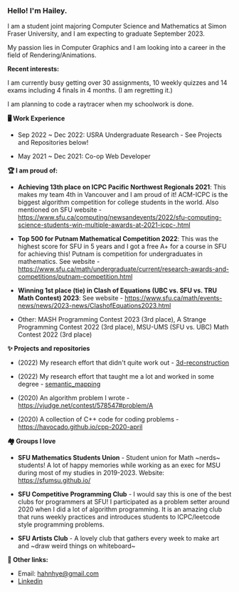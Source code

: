 ### Hello! I'm Hailey. 

I am a student joint majoring Computer Science and Mathematics at Simon Fraser University, and I am expecting to graduate September 2023.

My passion lies in Computer Graphics and I am looking into a career in the field of Rendering/Animations. 

**Recent interests:**

I am currently busy getting over 30 assignments, 10 weekly quizzes and 14 exams including 4 finals in 4 months. (I am regretting it.)

I am planning to code a raytracer when my schoolwork is done.

**🖥️ Work Experience**

- Sep 2022 ~ Dec 2022: USRA Undergraduate Research - See Projects and Repositories below!

<!--**Repos [🗄️ semantic_mapping](https://github.com/havocado/semantic_mapping) [🗄️ 3d-reconstruction](https://github.com/havocado/3d-reconstruction)**-->

- May 2021 ~ Dec 2021: Co-op Web Developer

**🏆 I am proud of:**

- **Achieving 13th place on ICPC Pacific Northwest Regionals 2021**: This makes my team 4th in Vancouver and I am proud of it! ACM-ICPC is the biggest algorithm competition for college students in the world. Also mentioned on SFU website - https://www.sfu.ca/computing/newsandevents/2022/sfu-computing-science-students-win-multiple-awards-at-2021-icpc-.html

- **Top 500 for Putnam Mathematical Competition 2022**: This was the highest score for SFU in 5 years and I got a free A+ for a course in SFU for achieving this! Putnam is competition for undergraduates in mathematics. See website - https://www.sfu.ca/math/undergraduate/current/research-awards-and-competitions/putnam-competition.html

- **Winning 1st place (tie) in Clash of Equations (UBC vs. SFU vs. TRU Math Contest) 2023**: See website - https://www.sfu.ca/math/events-news/news/2023-news/ClashofEquations2023.html

- Other: MASH Programming Contest 2023 (3rd place), A Strange Programming Contest 2022 (3rd place), MSU-UMS (SFU vs. UBC) Math Contest 2022 (3rd place)

**✨ Projects and repositories**

- (2022) My research effort that didn't quite work out - [3d-reconstruction](https://github.com/havocado/3d-reconstruction)

- (2022) My research effort that taught me a lot and worked in some degree - [semantic_mapping](https://github.com/havocado/semantic_mapping)

- (2020) An algorithm problem I wrote - https://vjudge.net/contest/578547#problem/A

- (2020) A collection of C++ code for coding problems - https://havocado.github.io/cpp-2020-april

**🏘️ Groups I love**

- **SFU Mathematics Students Union** - Student union for Math ~nerds~ students! A lot of happy memories while working as an exec for MSU during most of my studies in 2019-2023. Website: https://sfumsu.github.io/

- **SFU Competitive Programming Club** - I would say this is one of the best clubs for programmers at SFU! I participated as a problem setter around 2020 when I did a lot of algorithm programming. It is an amazing club that runs weekly practices and introduces students to ICPC/leetcode style programming problems.

- **SFU Artists Club** - A lovely club that gathers every week to make art and ~draw weird things on whiteboard~

**💬 Other links:**

- Email: hahnhye@gmail.com
- [Linkedin](linkedin.com/in/hailey-ahn)

<!--
**havocado/havocado** is a ✨ _special_ ✨ repository because its `README.md` (this file) appears on your GitHub profile.

Here are some ideas to get you started:

- 🔭 I’m currently working on ...
- 🌱 I’m currently learning ...
- 👯 I’m looking to collaborate on ...
- 🤔 I’m looking for help with ...
- 💬 Ask me about ...
- 📫 How to reach me: ...
- 😄 Pronouns: ...
- ⚡ Fun fact: ...
-->
